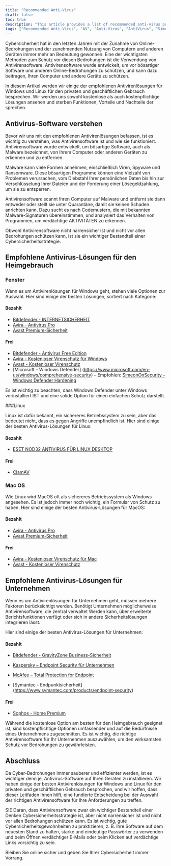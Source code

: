 ```yaml
---
title: "Recommended Anti-Virus"
draft: false
toc: true
description: "This article provides a list of recommended anti-virus products for home and business use, as ranked by SimeonOnSecurity. The rankings are based on professional opinion and testing against malicious samples, and only cover anti-virus capabilities, detection, user experience, and performance. Windows users can choose from both paid and free options, while Linux and MacOS users have limited options, with paid options only available for Linux. Note that AV is not required on Linux or MacOS and using any VPN or password manager provided with the AV suite is not recommended. The article also provides recommendations for VPN providers. Business use recommendations are currently being worked on."
tags: ["Recommended Anti-Virus", "AV", "Anti-Virus", "AntiVirus", "SimeonOnSecurity's recommended Anti-Virus Products", "VirusTotal", "AV capabilities", "detection", "user experience", "performance", "Linux", "MacOS", "VPN", "password manager", "VPNS", "Home Use", "Windows", "Paid", "Bitdefender - INTERNET SECURITY", "Avira - Antivirus Pro", "Avast Premium Security", "Free", "Bitdefender - Antivirus Free Edition", "Avira - Free Antivirus for Windows", "Avast - Free Antivirus", "Microsoft - Windows Defender", "Windows Defender Hardening", "Linux", "ESET NOD32 ANTIVIRUS FOR LINUX DESKTOP", "ClamAV", "MacOS", "Business Use"]
---
```


Cybersicherheit hat in den letzten Jahren mit der Zunahme von Online-Bedrohungen und der zunehmenden Nutzung von Computern und anderen Geräten immer mehr an Bedeutung gewonnen. Eine der wichtigsten Methoden zum Schutz vor diesen Bedrohungen ist die Verwendung von Antivirensoftware. Antivirensoftware wurde entwickelt, um vor bösartiger Software und anderen Online-Bedrohungen zu schützen, und kann dazu beitragen, Ihren Computer und andere Geräte zu schützen.  In diesem Artikel werden wir einige der empfohlenen Antivirenlösungen für Windows und Linux für den privaten und geschäftlichen Gebrauch besprechen. Wir werden uns sowohl kostenlose als auch kostenpflichtige Lösungen ansehen und sterben Funktionen, Vorteile und Nachteile der sprechen.  ## Antivirus-Software verstehen  Bevor wir uns mit den empfohlenen Antivirenlösungen befassen, ist es wichtig zu verstehen, was Antivirensoftware ist und wie sie funktioniert. Antivirensoftware wurde entwickelt, um bösartige Software, auch als Malware bezeichnet, von Ihrem Computer oder anderen Geräten zu erkennen und zu entfernen.  Malware kann viele Formen annehmen, einschließlich Viren, Spyware und Ransomware. Diese bösartigen Programme können eine Vielzahl von Problemen verursachen, vom Diebstahl Ihrer persönlichen Daten bis hin zur Verschlüsselung Ihrer Dateien und der Forderung einer Lösegeldzahlung, um sie zu entsperren.  Antivirensoftware scannt Ihren Computer auf Malware und entfernt sie dann entweder oder stellt sie unter Quarantäne, damit sie keinen Schaden anrichten kann. Dazu sucht es nach Codemustern, die mit bekannten Malware-Signaturen übereinstimmen, und analysiert das Verhalten von Programmen, um verdächtige AKTIVITÄTEN zu erkennen.  Obwohl Antivirensoftware nicht narrensicher ist und nicht vor allen Bedrohungen schützen kann, ist sie ein wichtiger Bestandteil einer Cybersicherheitsstrategie.  ## Empfohlene Antivirus-Lösungen für den Heimgebrauch  ### Fenster  Wenn es um Antivirenlösungen für Windows geht, stehen viele Optionen zur Auswahl. Hier sind einige der besten Lösungen, sortiert nach Kategorie:  #### Bezahlt  - [Bitdefender - INTERNETSICHERHEIT](https://amzn.to/3nfig7d) - [Avira - Antivirus Pro](https://www.avira.com/en/antivirus-pro) - [Avast Premium-Sicherheit](https://amzn.to/2MA7jR2)  #### Frei  - [Bitdefender - Antivirus Free Edition](https://www.bitdefender.com/solutions/free.html) - [Avira - Kostenloser Virenschutz für Windows](https://www.avira.com/en/free-antivirus-windows) - [Avast - Kostenloser Virenschutz](https://www.avast.com/en-us/index) - [Microsoft – Windows Defender] (https://www.microsoft.com/en-us/windows/comprehensive-security)   – Empfohlen: [SimeonOnSecurity – Windows Defender Hardening](https://github.com/simeononsecurity/Windows-Defender-Hardening)   Es ist wichtig zu beachten, dass Windows Defender unter Windows vorinstalliert IST und eine solide Option für einen einfachen Schutz darstellt.  ###Linux  Linux ist dafür bekannt, ein sichereres Betriebssystem zu sein, aber das bedeutet nicht, dass es gegen Angriffe unempfindlich ist. Hier sind einige der besten Antivirus-Lösungen für Linux:  #### Bezahlt  - [ESET NOD32 ANTIVIRUS FÜR LINUX DESKTOP](https://www.eset.com/int/home/antivirus-linux)  #### Frei  - [ClamAV](https://www.clamav.net/)  ### Mac OS  Wie Linux wird MacOS oft als sichereres Betriebssystem als Windows angesehen. Es ist jedoch immer noch wichtig, ein Formular von Schutz zu haben. Hier sind einige der besten Antivirus-Lösungen für MacOS:  #### Bezahlt  - [Avira - Antivirus Pro](https://www.avira.com/en/antivirus-pro) - [Avast Premium-Sicherheit](https://amzn.to/2MA7jR2)  #### Frei  - [Avira - Kostenloser Virenschutz für Mac](https://www.avira.com/en/free-antivirus-mac) - [Avast - Kostenloser Virenschutz](https://www.avast.com/en-us/index)  ## Empfohlene Antivirus-Lösungen für Unternehmen  Wenn es um Antivirenlösungen für Unternehmen geht, müssen mehrere Faktoren berücksichtigt werden. Benötigt Unternehmen möglicherweise Antivirensoftware, die zentral verwaltet Werden kann, über erweiterte Berichtsfunktionen verfügt oder sich in andere Sicherheitslösungen integrieren lässt.  Hier sind einige der besten Antivirus-Lösungen für Unternehmen:  #### Bezahlt  - [Bitdefender - GravityZone Business-Sicherheit](https://www.bitdefender.com/business/)  - [Kaspersky – Endpoint Security für Unternehmen](https://www.kaspersky.com/small-to-medium-business-security/endpoint-security)  - [McAfee – Total Protection for Endpoint](https://www.mcafee.com/enterprise/en-us/products/total-protection-for-endpoint.html)  - [Symantec - Endpunktsicherheit] (https://www.symantec.com/products/endpoint-security)  #### Frei  - [Sophos - Home Premium](https://home.sophos.com/)  Während die kostenlose Option am besten für den Heimgebrauch geeignet ist, sind kostenpflichtige Optionen umfassender und auf die Bedürfnisse eines Unternehmens zugeschnitten. Es ist wichtig, die richtige Antivirensoftware für Ihr Unternehmen auszuwählen, um den wirksamsten Schutz vor Bedrohungen zu gewährleisten.  ## Abschluss  Da Cyber-Bedrohungen immer sauberer und effizienter werden, ist es wichtiger denn je, Antivirus-Software auf Ihren Geräten zu installieren. Wir haben einige der besten Antivirenlösungen für Windows und Linux für den privaten und geschäftlichen Gebrauch besprochen, und wir hoffen, dass dieser Leitfaden Ihnen hilft, eine fundierte Entscheidung bei der Auswahl der richtigen Antivirensoftware für Ihre Anforderungen zu treffen.  SIE Daran, dass Antivirensoftware zwar ein wichtiger Bestandteil einer Denken Cybersicherheitsstrategie ist, aber nicht narrensicher ist und nicht vor allen Bedrohungen schützen kann. Es ist wichtig, gute Cybersicherheitsgewohnheiten zu praktizieren, z. B. Ihre Software auf dem neuesten Stand zu halten, starke und eindeutige Passwörter zu verwenden und beim Öffnen verdächtiger E-Mails oder beim Klicken auf verdächtige Links vorsichtig zu sein.  Bleiben Sie online sicher und geben Sie Ihrer Cybersicherheit immer Vorrang. 